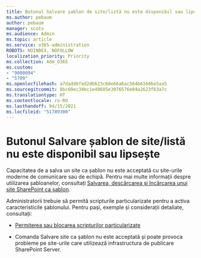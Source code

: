 ```yaml
---
title: Butonul Salvare șablon de site/listă nu este disponibil sau lipsește
ms.author: pebaum
author: pebaum
manager: scotv
ms.audience: Admin
ms.topic: article
ms.service: o365-administration
ROBOTS: NOINDEX, NOFOLLOW
localization_priority: Priority
ms.collection: Adm_O365
ms.custom:
- "9000094"
- "5709"
ms.openlocfilehash: a7dadd6fed2d6623c60e66a6ac564b6160be5aa5
ms.sourcegitcommit: 8bc60ec34bc1e40685e3976576e04a2623f63a7c
ms.translationtype: HT
ms.contentlocale: ro-RO
ms.lasthandoff: 04/15/2021
ms.locfileid: "51789300"
---
```

# <a name="save-sitelist-template-button-not-available-or-missing"></a>Butonul Salvare șablon de site/listă nu este disponibil sau lipsește

Capacitatea de a salva un site ca șablon nu este acceptată cu site-urile moderne de comunicare sau de echipă. Pentru mai multe informații despre utilizarea șabloanelor, consultați [Salvarea, descărcarea și încărcarea unui site SharePoint ca șablon](https://docs.microsoft.com/sharepoint/dev/general-development/save-download-and-upload-a-sharepoint-site-as-a-template).

Administratorii trebuie să permită scripturile particularizate pentru a activa caracteristicile șablonului. Pentru pași, exemple și considerații detaliate, consultați:

- [Permiterea sau blocarea scripturilor particularizate](https://docs.microsoft.com/sharepoint/allow-or-prevent-custom-script)

- Comanda Salvare site ca șablon nu este acceptată și poate provoca probleme pe site-urile care utilizează infrastructura de publicare SharePoint Server.


